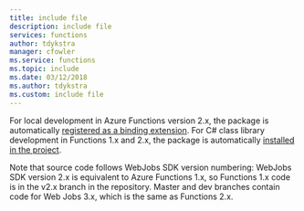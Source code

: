 ```yaml
---
title: include file
description: include file
services: functions
author: tdykstra
manager: cfowler
ms.service: functions
ms.topic: include
ms.date: 03/12/2018
ms.author: tdykstra
ms.custom: include file
---
```


For local development in Azure Functions version 2.x, the package is automatically [registered as a binding extension](../articles/azure-functions/functions-triggers-bindings.md#local-development-azure-functions-core-tools). For C# class library development in Functions 1.x and 2.x, the package is automatically [installed in the project](../articles/azure-functions/functions-triggers-bindings.md#local-c-development-using-visual-studio-or-vs-code). 

Note that source code follows WebJobs SDK version numbering: WebJobs SDK version 2.x is equivalent to Azure Functions 1.x, so Functions 1.x code is in the v2.x branch in the repository. Master and dev branches contain code for Web Jobs 3.x, which is the same as Functions 2.x.
